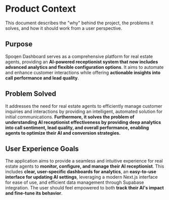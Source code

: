 # Product Context

This document describes the "why" behind the project, the problems it solves, and how it should work from a user perspective.

## Purpose

Spoqen Dashboard serves as a comprehensive platform for real estate agents, providing an **AI-powered receptionist system that now includes advanced analytics and flexible configuration options**. It aims to automate and enhance customer interactions while offering **actionable insights into call performance and lead quality**.

## Problem Solved

It addresses the need for real estate agents to efficiently manage customer inquiries and interactions by providing an intelligent, automated solution for initial communications. **Furthermore, it solves the problem of understanding AI receptionist effectiveness by providing deep analytics into call sentiment, lead quality, and overall performance, enabling agents to optimize their AI and conversion strategies.**

## User Experience Goals

The application aims to provide a seamless and intuitive experience for real estate agents to **monitor, configure, and manage their AI receptionist**. This includes **clear, user-specific dashboards for analytics**, an **easy-to-use interface for updating AI settings**, leveraging a modern Next.js interface for ease of use, and efficient data management through Supabase integration. The user should feel empowered to both **track their AI's impact and fine-tune its behavior**. 